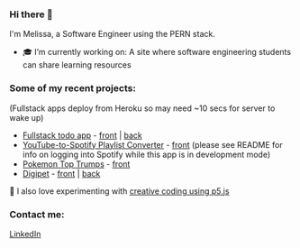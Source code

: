 ### Hi there 👋

<!--
**rosemelissa/rosemelissa** is a ✨ _special_ ✨ repository because its `README.md` (this file) appears on your GitHub profile.

Here are some ideas to get you started:

- 🌱 I’m currently learning ...
- 👯 I’m looking to collaborate on ...
- 💬 Ask me about ...
- ⚡ Fun fact: ...
- 🔭 I'm currently working on...
- 🤔 I’m looking for help with: finding my first role
- 📫 How to reach me: <a href="https://www.linkedin.com/in/melissa-rose123/">LinkedIn<a/>
- 😄 Pronouns: she/her
-->

I'm Melissa, a Software Engineer using the PERN stack.

- 🎓 I’m currently working on: A site where software engineering students can share learning resources

### Some of my recent projects:
(Fullstack apps deploy from Heroku so may need ~10 secs for server to wake up)

- <a href="https://melissa-todo-projects.netlify.app/">Fullstack todo app<a> - <a href="https://github.com/rosemelissa/todo-projects-frontend">front</a> | <a href="https://github.com/rosemelissa/todo-projects-backend">back</a>
- [YouTube-to-Spotify Playlist Converter](https://rosemelissa-playlist-converter.netlify.app/) - [front](https://github.com/rosemelissa/playlist-converter-frontend) (please see README for info on logging into Spotify while this app is in development mode)
- <a href="https://melissa-pokemon-top-trumps.netlify.app/">Pokemon Top Trumps</a> - <a href="https://github.com/rosemelissa/pokemon-top-trumps">front</a>
- <a href="https://rosemelissa-digipet.netlify.app/">Digipet</a> - <a href="https://github.com/rosemelissa/mark-nodejs-proj--digipet-frontend">front</a> | <a href="https://github.com/rosemelissa/mark-nodejs-proj--digipet-backend">back</a>

🎨 I also love experimenting with <a href="https://openprocessing.org/user/334099?view=sketches&o=36">creative coding using p5.js</a>

### Contact me:
[LinkedIn](https://www.linkedin.com/in/melissa-rose123/)
